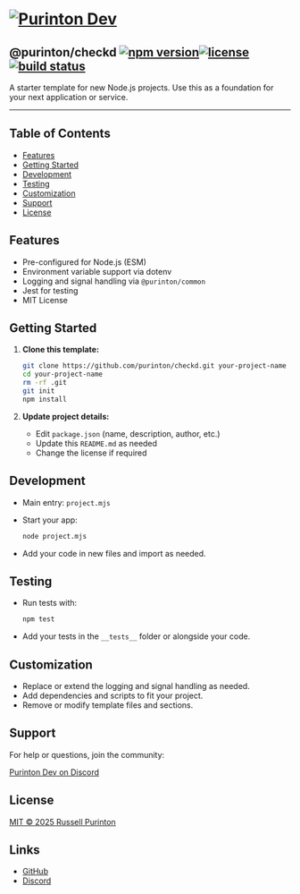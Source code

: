 # [![Purinton Dev](https://purinton.us/logos/brand.png)](https://discord.gg/QSBxQnX7PF)

## @purinton/checkd [![npm version](https://img.shields.io/npm/v/@purinton/checkd.svg)](https://www.npmjs.com/package/@purinton/checkd)[![license](https://img.shields.io/github/license/purinton/checkd.svg)](LICENSE)[![build status](https://github.com/purinton/checkd/actions/workflows/nodejs.yml/badge.svg)](https://github.com/purinton/checkd/actions)

A starter template for new Node.js projects. Use this as a foundation for your next application or service.

---

## Table of Contents

- [Features](#features)
- [Getting Started](#getting-started)
- [Development](#development)
- [Testing](#testing)
- [Customization](#customization)
- [Support](#support)
- [License](#license)

## Features

- Pre-configured for Node.js (ESM)
- Environment variable support via dotenv
- Logging and signal handling via `@purinton/common`
- Jest for testing
- MIT License

## Getting Started

1. **Clone this template:**

   ```bash
   git clone https://github.com/purinton/checkd.git your-project-name
   cd your-project-name
   rm -rf .git
   git init
   npm install
   ```

2. **Update project details:**
   - Edit `package.json` (name, description, author, etc.)
   - Update this `README.md` as needed
   - Change the license if required

## Development

- Main entry: `project.mjs`
- Start your app:

  ```bash
  node project.mjs
  ```

- Add your code in new files and import as needed.

## Testing

- Run tests with:

  ```bash
  npm test
  ```

- Add your tests in the `__tests__` folder or alongside your code.

## Customization

- Replace or extend the logging and signal handling as needed.
- Add dependencies and scripts to fit your project.
- Remove or modify template files and sections.

## Support

For help or questions, join the community:

[Purinton Dev on Discord](https://discord.gg/QSBxQnX7PF)

## License

[MIT © 2025 Russell Purinton](LICENSE)

## Links

- [GitHub](https://github.com/purinton/checkd)
- [Discord](https://discord.gg/QSBxQnX7PF)

